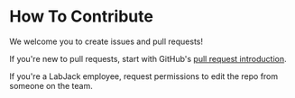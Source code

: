 # How To Contribute

We welcome you to create issues and pull requests!

If you're new to pull requests, start with GitHub's [pull request introduction](https://help.github.com/articles/about-pull-requests/).

If you're a LabJack employee, request permissions to edit the repo from someone on the team.
